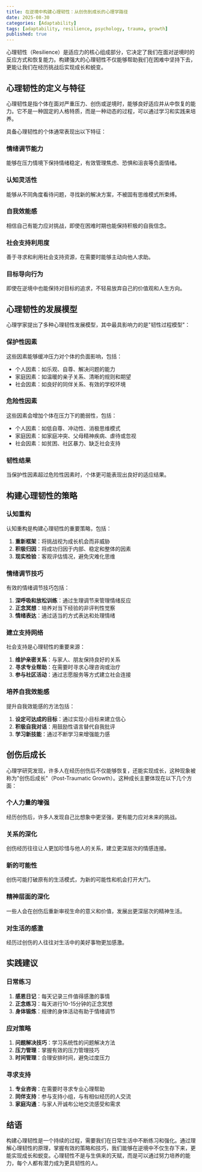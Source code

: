 ```yaml
---
title: 在逆境中构建心理韧性：从创伤到成长的心理学路径
date: 2025-08-30
categories: [Adaptability]
tags: [adaptability, resilience, psychology, trauma, growth]
published: true
---
```


心理韧性（Resilience）是适应力的核心组成部分，它决定了我们在面对逆境时的反应方式和恢复能力。构建强大的心理韧性不仅能够帮助我们在困难中坚持下去，更能让我们在经历挑战后实现成长和蜕变。

## 心理韧性的定义与特征

心理韧性是指个体在面对严重压力、创伤或逆境时，能够良好适应并从中恢复的能力。它不是一种固定的人格特质，而是一种动态的过程，可以通过学习和实践来培养。

具备心理韧性的个体通常表现出以下特征：

### 情绪调节能力
能够在压力情境下保持情绪稳定，有效管理焦虑、恐惧和沮丧等负面情绪。

### 认知灵活性
能够从不同角度看待问题，寻找新的解决方案，不被固有思维模式所束缚。

### 自我效能感
相信自己有能力应对挑战，即使在困难时期也能保持积极的自我信念。

### 社会支持利用度
善于寻求和利用社会支持资源，在需要时能够主动向他人求助。

### 目标导向行为
即使在逆境中也能保持对目标的追求，不轻易放弃自己的价值观和人生方向。

## 心理韧性的发展模型

心理学家提出了多种心理韧性发展模型，其中最具影响力的是"韧性过程模型"：

### 保护性因素
这些因素能够缓冲压力对个体的负面影响，包括：
- 个人因素：如乐观、自尊、解决问题的能力
- 家庭因素：如温暖的亲子关系、清晰的规则和期望
- 社会因素：如良好的同伴关系、有效的学校环境

### 危险性因素
这些因素会增加个体在压力下的脆弱性，包括：
- 个人因素：如低自尊、冲动性、消极思维模式
- 家庭因素：如家庭冲突、父母精神疾病、虐待或忽视
- 社会因素：如贫困、社区暴力、缺乏社会支持

### 韧性结果
当保护性因素超过危险性因素时，个体更可能表现出良好的适应结果。

## 构建心理韧性的策略

### 认知重构
认知重构是构建心理韧性的重要策略，包括：

1. **重新框架**：将挑战视为成长机会而非威胁
2. **积极归因**：将成功归因于内部、稳定和整体的因素
3. **现实检验**：客观评估情况，避免灾难化思维

### 情绪调节技巧
有效的情绪调节技巧包括：

1. **深呼吸和放松训练**：通过生理调节来管理情绪反应
2. **正念冥想**：培养对当下经验的非评判性觉察
3. **情绪表达**：通过适当的方式表达和处理情绪

### 建立支持网络
社会支持是心理韧性的重要来源：

1. **维护亲密关系**：与家人、朋友保持良好的关系
2. **寻求专业帮助**：在需要时寻求心理咨询或治疗
3. **参与社区活动**：通过志愿服务等方式建立社会连接

### 培养自我效能感
提升自我效能感的方法包括：

1. **设定可达成的目标**：通过实现小目标来建立信心
2. **积极自我对话**：用鼓励性语言替代自我批评
3. **学习新技能**：通过不断学习来增强能力感

## 创伤后成长

心理学研究发现，许多人在经历创伤后不仅能够恢复，还能实现成长，这种现象被称为"创伤后成长"（Post-Traumatic Growth）。这种成长主要体现在以下几个方面：

### 个人力量的增强
经历创伤后，许多人发现自己比想象中更坚强，更有能力应对未来的挑战。

### 关系的深化
创伤经历往往让人更加珍惜与他人的关系，建立更深层次的情感连接。

### 新的可能性
创伤可能打破原有的生活模式，为新的可能性和机会打开大门。

### 精神层面的深化
一些人会在创伤后重新审视生命的意义和价值，发展出更深层次的精神生活。

### 对生活的感激
经历过创伤的人往往对生活中的美好事物更加感激。

## 实践建议

### 日常练习
1. **感恩日记**：每天记录三件值得感激的事情
2. **正念练习**：每天进行10-15分钟的正念冥想
3. **身体锻炼**：规律的身体活动有助于情绪调节

### 应对策略
1. **问题解决技巧**：学习系统性的问题解决方法
2. **压力管理**：掌握有效的压力管理技巧
3. **时间管理**：合理安排时间，避免过度压力

### 寻求支持
1. **专业咨询**：在需要时寻求专业心理帮助
2. **同伴支持**：参与支持小组，与有相似经历的人交流
3. **家庭沟通**：与家人开诚布公地交流感受和需求

## 结语

构建心理韧性是一个持续的过程，需要我们在日常生活中不断练习和强化。通过理解心理韧性的原理，掌握有效的策略和技巧，我们能够在逆境中不仅生存下来，更能实现成长和蜕变。心理韧性不是与生俱来的天赋，而是可以通过努力培养的能力，每个人都有潜力成为更具韧性的人。